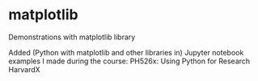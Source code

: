 # matplotlib
Demonstrations with matplotlib library

Added (Python with matplotlib and other libraries in) Jupyter notebook examples I made during the course:
   PH526x: Using Python for Research
   HarvardX
